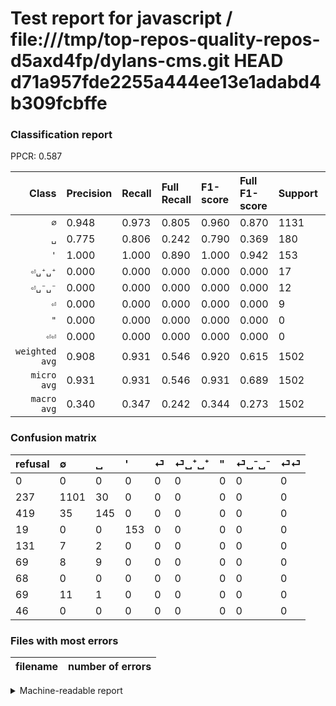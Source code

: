 # Test report for javascript / file:///tmp/top-repos-quality-repos-d5axd4fp/dylans-cms.git HEAD d71a957fde2255a444ee13e1adabd4b309fcbffe

### Classification report

PPCR: 0.587

| Class | Precision | Recall | Full Recall | F1-score | Full F1-score | Support | Full Support | PPCR |
|------:|:----------|:-------|:------------|:---------|:---------|:--------|:-------------|:-----|
| `∅` | 0.948| 0.973| 0.805| 0.960| 0.870| 1131| 1368| 0.827 |
| `␣` | 0.775| 0.806| 0.242| 0.790| 0.369| 180| 599| 0.301 |
| `'` | 1.000| 1.000| 0.890| 1.000| 0.942| 153| 172| 0.890 |
| `⏎␣⁺␣⁺` | 0.000| 0.000| 0.000| 0.000| 0.000| 17| 86| 0.198 |
| `⏎␣⁻␣⁻` | 0.000| 0.000| 0.000| 0.000| 0.000| 12| 81| 0.148 |
| `⏎` | 0.000| 0.000| 0.000| 0.000| 0.000| 9| 140| 0.064 |
| `"` | 0.000| 0.000| 0.000| 0.000| 0.000| 0| 68| 0.000 |
| `⏎⏎` | 0.000| 0.000| 0.000| 0.000| 0.000| 0| 46| 0.000 |
| `weighted avg` | 0.908| 0.931| 0.546| 0.920| 0.615| 1502| 2560| 0.587 |
| `micro avg` | 0.931| 0.931| 0.546| 0.931| 0.689| 1502| 2560| 0.587 |
| `macro avg` | 0.340| 0.347| 0.242| 0.344| 0.273| 1502| 2560| 0.587 |

### Confusion matrix

|refusal|  ∅| ␣| '| ⏎| ⏎␣⁺␣⁺| "| ⏎␣⁻␣⁻| ⏎⏎| 
|:---|:---|:---|:---|:---|:---|:---|:---|:---|
|0 |0 |0 |0 |0 |0 |0 |0 |0 |
|237 |1101 |30 |0 |0 |0 |0 |0 |0 |
|419 |35 |145 |0 |0 |0 |0 |0 |0 |
|19 |0 |0 |153 |0 |0 |0 |0 |0 |
|131 |7 |2 |0 |0 |0 |0 |0 |0 |
|69 |8 |9 |0 |0 |0 |0 |0 |0 |
|68 |0 |0 |0 |0 |0 |0 |0 |0 |
|69 |11 |1 |0 |0 |0 |0 |0 |0 |
|46 |0 |0 |0 |0 |0 |0 |0 |0 |

### Files with most errors

| filename | number of errors|
|:----:|:-----|

<details>
    <summary>Machine-readable report</summary>
```json
{
  "cl_report": {"\"": {"f1-score": 0.0, "precision": 0.0, "recall": 0.0, "support": 0}, "\u0027": {"f1-score": 1.0, "precision": 1.0, "recall": 1.0, "support": 153}, "macro avg": {"f1-score": 0.3438130918528254, "precision": 0.34036317155558826, "recall": 0.34737879457707044, "support": 1502}, "micro avg": {"f1-score": 0.9314247669773634, "precision": 0.9314247669773635, "recall": 0.9314247669773635, "support": 1502}, "weighted avg": {"f1-score": 0.9196734124091792, "precision": 0.9082553655943164, "recall": 0.9314247669773635, "support": 1502}, "\u2205": {"f1-score": 0.96031399912778, "precision": 0.9475043029259896, "recall": 0.9734748010610079, "support": 1131}, "\u23ce": {"f1-score": 0.0, "precision": 0.0, "recall": 0.0, "support": 9}, "\u23ce\u23ce": {"f1-score": 0.0, "precision": 0.0, "recall": 0.0, "support": 0}, "\u23ce\u2423\u207a\u2423\u207a": {"f1-score": 0.0, "precision": 0.0, "recall": 0.0, "support": 17}, "\u23ce\u2423\u207b\u2423\u207b": {"f1-score": 0.0, "precision": 0.0, "recall": 0.0, "support": 12}, "\u2423": {"f1-score": 0.7901907356948229, "precision": 0.7754010695187166, "recall": 0.8055555555555556, "support": 180}},
  "cl_report_full": {"\"": {"f1-score": 0.0, "precision": 0.0, "recall": 0.0, "support": 68}, "\u0027": {"f1-score": 0.9415384615384615, "precision": 1.0, "recall": 0.8895348837209303, "support": 172}, "macro avg": {"f1-score": 0.27260636697078783, "precision": 0.34036317155558826, "recall": 0.24205369524823434, "support": 2560}, "micro avg": {"f1-score": 0.688823239783358, "precision": 0.9314247669773635, "recall": 0.546484375, "support": 2560}, "weighted avg": {"f1-score": 0.6146860721716191, "precision": 0.7549418465017441, "recall": 0.546484375, "support": 2560}, "\u2205": {"f1-score": 0.8703557312252963, "precision": 0.9475043029259896, "recall": 0.8048245614035088, "support": 1368}, "\u23ce": {"f1-score": 0.0, "precision": 0.0, "recall": 0.0, "support": 140}, "\u23ce\u23ce": {"f1-score": 0.0, "precision": 0.0, "recall": 0.0, "support": 46}, "\u23ce\u2423\u207a\u2423\u207a": {"f1-score": 0.0, "precision": 0.0, "recall": 0.0, "support": 86}, "\u23ce\u2423\u207b\u2423\u207b": {"f1-score": 0.0, "precision": 0.0, "recall": 0.0, "support": 81}, "\u2423": {"f1-score": 0.36895674300254455, "precision": 0.7754010695187166, "recall": 0.24207011686143573, "support": 599}},
  "ppcr": 0.58671875
}
```
</details>
